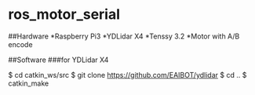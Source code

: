 # ros_motor_serial


##Hardware
*Raspberry Pi3
*YDLidar X4
*Tenssy 3.2
*Motor with A/B encode

##Software
###for YDLidar X4

$ cd catkin_ws/src
$ git clone https://github.com/EAIBOT/ydlidar
$ cd ..
$ catkin_make


